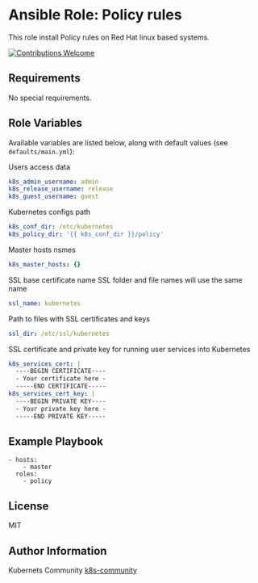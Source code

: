 Ansible Role: Policy rules
==========================

This role install Policy rules on Red Hat linux based systems.

[![Contributions Welcome](https://img.shields.io/badge/contributions-welcome-brightgreen.svg?style=flat)](https://github.com/k8s-community/cluster-deploy/issues)

Requirements
------------

No special requirements.


Role Variables
--------------

Available variables are listed below, along with default values (see `defaults/main.yml`):

Users access data
```yaml
k8s_admin_username: admin
k8s_release_username: release
k8s_guest_username: guest
```

Kubernetes configs path
```yaml
k8s_conf_dir: /etc/kubernetes
k8s_policy_dir: '{{ k8s_conf_dir }}/policy'
```

Master hosts nsmes
```yaml
k8s_master_hosts: {}
```

SSL base certificate name
SSL folder and file names will use the same name
```yaml
ssl_name: kubernetes
```

Path to files with SSL certificates and keys
```yaml
ssl_dir: /etc/ssl/kubernetes
```

SSL certificate and private key for running user services into Kubernetes
```yaml
k8s_services_cert: |
  ----BEGIN CERTIFICATE----
  - Your certificate here -
  -----END CERTIFICATE-----
k8s_services_cert_key: |
  ----BEGIN PRIVATE KEY----
  - Your private key here -
  -----END PRIVATE KEY-----
```


Example Playbook
----------------

    - hosts:
        - master
      roles:
        - policy

License
-------

MIT

Author Information
------------------

Kubernets Community [k8s-community](https://github.com/k8s-community)
